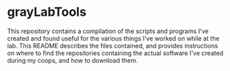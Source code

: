 grayLabTools
============

This repository contains a compilation of the scripts and programs I've created and found useful for the various things I've worked on while at the lab.  This README describes the files contained, and provides instructions on where to find the repositories containing the actual software I've created during my coops, and how to download them.

